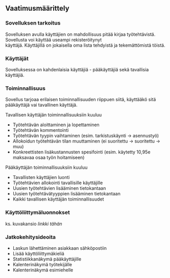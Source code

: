 ## Vaatimusmäärittely

### Sovelluksen tarkoitus

Sovelluksen avulla käyttäjien on mahdollisuus pitää kirjaa työtehtävistä. Sovellusta voi käyttää useampi rekisteröitynyt  
käyttäjä. Käyttäjillä on jokaisella oma lista tehdyistä ja tekemättömistä töistä. 

### Käyttäjät

Sovelluksessa on kahdenlaisia käyttäjiä - pääkäyttäjiä sekä tavallisia käyttäjiä. 

### Toiminnallisuus

Sovellus tarjoaa erilaisen toiminnallisuuden riippuen siitä, käyttääkö sitä pääkäyttäjä vai tavallinen käyttäjä.  

Tavallisen käyttäjän toiminnallisuuksiin kuuluu
* Työtehtävän aloittaminen ja lopettaminen
* Työtehtävän kommentointi
* Työtehtävän tyypin vaihtaminen (esim. tarkistuskäynti &rarr; asennustyö)
* Allokoidun työtehtävän tilan muuttaminen (ei suoritettu &rarr; suoritettu &rarr; muu)
* Konkreettisten lisäkustannusten spesifointi (esim. käytetty 10,95e maksavaa osaa työn hoitamiseen)

Pääkäyttäjän toiminnallisuuksiin kuuluu
* Tavallisten käyttäjien luonti
* Työtehtävien allokointi tavallisille käyttäjille
* Uusien työtehtävien lisääminen tietokantaan
* Uusien työtehtävätyyppien lisääminen tietokantaan
* Kaikki tavallisen käyttäjän toiminnallisuudet

### Käyttöliittymäluonnokset 

ks. kuvakansio *linkki tähän*

### Jatkokehitysideoita

* Laskun lähettäminen asiakkaan sähköpostiin
* Lisää käyttöliittymäkieliä
* Statistiikkanäkymä pääkäyttäjille
* Kalenterinäkymä työtekijälle
* Kalenterinäkymä esimiehelle